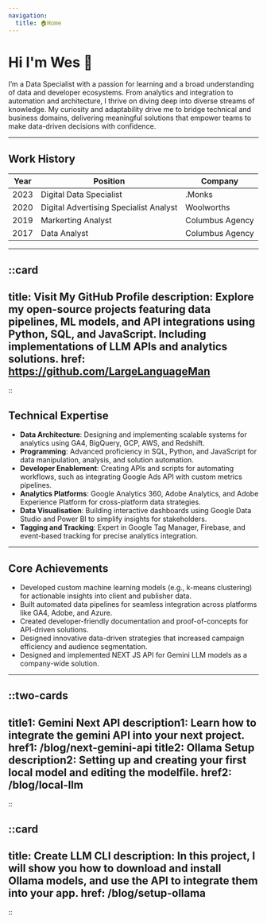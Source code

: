 ```yaml
---
navigation:
  title: 🏠Home
---
```




# **Hi I'm Wes** 👋


I’m a Data Specialist with a passion for learning and a broad understanding of data and developer ecosystems. From analytics and integration to automation and architecture, I thrive on diving deep into diverse streams of knowledge. My curiosity and adaptability drive me to bridge technical and business domains, delivering meaningful solutions that empower teams to make data-driven decisions with confidence.

---

## Work History

| **Year**       | **Position**                                | **Company**              |
|-----------------|--------------------------------------------|--------------------------|
| 2023  | Digital Data Specialist                    | .Monks             |
| 2020   | Digital Advertising Specialist Analyst                         | Woolworths |
| 2019   | Markerting Analyst                         | Columbus Agency         |
| 2017    | Data Analyst                               | Columbus Agency         |

---
::card
---
title: Visit My GitHub Profile
description: Explore my open-source projects featuring data pipelines, ML models, and API integrations using Python, SQL, and JavaScript. Including implementations of LLM APIs and analytics solutions.
href: https://github.com/LargeLanguageMan
---
::

## Technical Expertise

- **Data Architecture**: Designing and implementing scalable systems for analytics using GA4, BigQuery, GCP, AWS, and Redshift.
- **Programming**: Advanced proficiency in SQL, Python, and JavaScript for data manipulation, analysis, and solution automation.
- **Developer Enablement**: Creating APIs and scripts for automating workflows, such as integrating Google Ads API with custom metrics pipelines.
- **Analytics Platforms**: Google Analytics 360, Adobe Analytics, and Adobe Experience Platform for cross-platform data strategies.
- **Data Visualisation**: Building interactive dashboards using Google Data Studio and Power BI to simplify insights for stakeholders.
- **Tagging and Tracking**: Expert in Google Tag Manager, Firebase, and event-based tracking for precise analytics integration.

---

## Core Achievements

- Developed custom machine learning models (e.g., k-means clustering) for actionable insights into client and publisher data.
- Built automated data pipelines for seamless integration across platforms like GA4, Adobe, and Azure.
- Created developer-friendly documentation and proof-of-concepts for API-driven solutions.
- Designed innovative data-driven strategies that increased campaign efficiency and audience segmentation.
- Designed and implemented NEXT JS API for Gemini LLM models as a company-wide solution.

---

::two-cards
---
title1: Gemini Next API
description1: Learn how to integrate the gemini API into your next project.
href1: /blog/next-gemini-api
title2: Ollama Setup
description2: Setting up and creating your first local model and editing the modelfile.
href2: /blog/local-llm 
---
::

::card
---
title: Create LLM CLI
description: In this project, I will show you how to download and install Ollama models, and use the API to integrate them into your app.
href: /blog/setup-ollama
---
::


